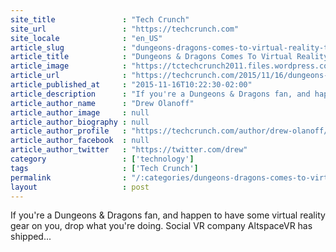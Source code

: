 ```yaml
---
site_title               : "Tech Crunch"
site_url                 : "https://techcrunch.com"
site_locale              : "en_US"
article_slug             : "dungeons-dragons-comes-to-virtual-reality-thanks-to-altspacevr"
article_title            : "Dungeons & Dragons Comes To Virtual Reality Thanks To AltspaceVR"
article_image            : "https://tctechcrunch2011.files.wordpress.com/2015/11/dndasvr4.png?w=764&h=400&crop=1"
article_url              : "https://techcrunch.com/2015/11/16/dungeons-dragons-comes-to-virtual-reality-thanks-to-altspacevr/"
article_published_at     : "2015-11-16T10:22:30-02:00"
article_description      : "If you're a Dungeons & Dragons fan, and happen to have some virtual reality gear on you, drop what you're doing. Social VR company AltspaceVR has shipped..."
article_author_name      : "Drew Olanoff"
article_author_image     : null
article_author_biography : null
article_author_profile   : "https://techcrunch.com/author/drew-olanoff/"
article_author_facebook  : null
article_author_twitter   : "https://twitter.com/drew"
category                 : ['technology']
tags                     : ['Tech Crunch']
permalink                : "/:categories/dungeons-dragons-comes-to-virtual-reality-thanks-to-altspacevr/"
layout                   : post
---
```


If you're a Dungeons & Dragons fan, and happen to have some virtual reality gear on you, drop what you're doing. Social VR company AltspaceVR has shipped...
